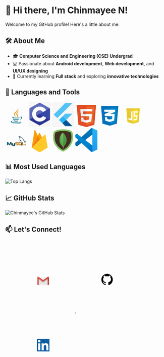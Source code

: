 # 👋 Hi there, I'm Chinmayee N!

Welcome to my GitHub profile! Here's a little about me:

## 🛠 About Me
- 🎓 **Computer Science and Engineering (CSE) Undergrad**
- 💻 Passionate about **Android development**, **Web development**, and **UI/UX designing**
- 🌱 Currently learning **Full stack** and exploring **innovative technologies**

## 🔧 Languages and Tools
<div>
  <img src="assets/java.jpg" a width="70">
  <img src="assets/c.jpg"  width="70">
  <img src="assets/flutter.jpg"  width="70">
  <img src="assets/html.jpg"  width="70">
  <img src="assets/css.jpg"  width="70">
  <img src="assets/javascript.jpg"  width="70">
  <img src="assets/mysql.jpg"  width="70">
  <img src="assets/firebase.jpg" width="70">
  <img src="assets/mongodb.jpg"  width="70">
  <img src="assets/vscode.jpg" width="70">
</div>

## 📊 Most Used Languages
![Top Langs](https://github-readme-stats.vercel.app/api/top-langs/?username=Chinmayee1103&layout=compact&theme=dracula)

## 📈 GitHub Stats
![Chinmayee's GitHub Stats](https://github-readme-stats.vercel.app/api?username=Chinmayee1103&show_icons=true&theme=dracula)

## 📫 Let's Connect!
<div style="text-align: left; padding: 20px;">
  <a href="mailto:chinmayee.bhat.n@gmail.com">
    <img src="./assets/email.png" alt="Email" width="40" style="margin: 80px;">
  </a>
  <a href="https://github.com/Chinmayee1103">
    <img src="./assets/github.jpg" alt="GitHub" width="40" style="margin: 80px;">
  </a>
  <a href="https://www.linkedin.com/in/chinmayee-n-82031a269/">
    <img src="./assets/linkdin.jpg" alt="LinkedIn" width="40" style="margin: 80px;">
  </a>
</div>
